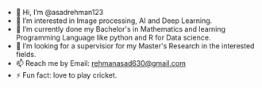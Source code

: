 - 👋 Hi, I’m @asadrehman123
- 👀 I’m interested in Image processing, AI and Deep Learning.
- 🌱 I’m currently done my Bachelor's in Mathematics and learning Programming Language like python and R for Data science.
- 💞️ I’m looking for a supervisior for my Master's Research in the interested fields.
- 📫 Reach me by Email: rehmanasad630@gmail.com
- ⚡ Fun fact: love to play cricket.

<!---
asadrehman123/asadrehman123 is a ✨ special ✨ repository because its `README.md` (this file) appears on your GitHub profile.
You can click the Preview link to take a look at your changes.
--->
